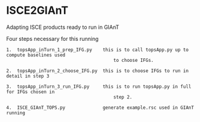 # ISCE2GIAnT
Adapting ISCE products ready to run in GIAnT

Four steps necessary for this running

    1.  topsApp_inTurn_1_prep_IFG.py    this is to call topsApp.py up to compute baselines used
                                            to choose IFGs.

    2.  topsApp_inTurn_2_choose_IFG.py  this is to choose IFGs to run in detail in step 3

    3.  topsApp_inTurn_3_run_IFG.py     this is to run topsApp.py in full for IFGs chosen in
                                            step 2.
                                            
    4.  ISCE_GIAnT_TOPS.py              generate example.rsc used in GIAnT running

